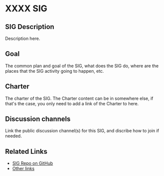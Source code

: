 <!--

Please change the content to fit the actual usage of the SIG, and remove this comment when finished.

Please notice:

The following five sections title must not be removed. You can add extra sections if needed, but do not remove the existing ones.

-->
# XXXX SIG

## SIG Description

Description here.

## Goal

The common plan and goal of the SIG, what does the SIG do, where are the places that the SIG activity going to happen, etc.

## Charter

The charter of the SIG. The Charter content can be in somewhere else, if that's the case, you only need to add a link of the Charter to here.

## Discussion channels

Link the public discussion channel(s) for this SIG, and discribe how to join if needed.

## Related Links

- [SIG Repo on GitHub](https://github.com/deepin-community/sig-xxxx)
- [Other links](url)

